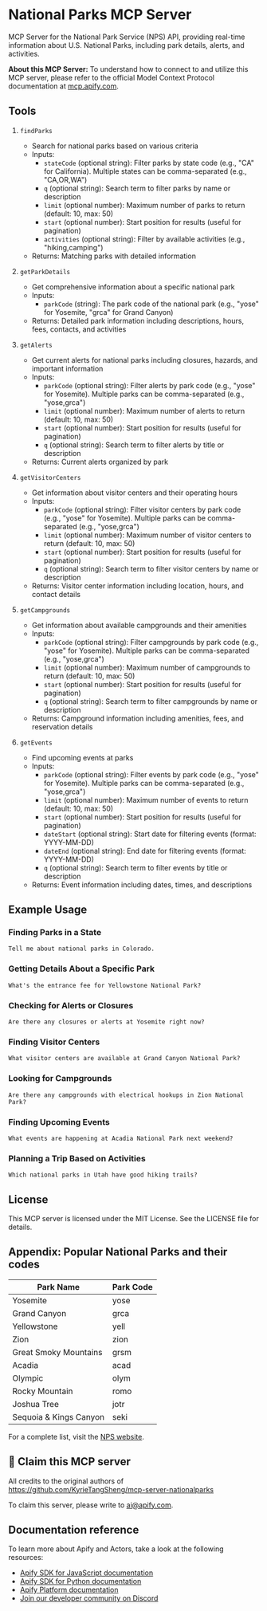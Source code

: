 # National Parks MCP Server

MCP Server for the National Park Service (NPS) API, providing real-time information about U.S. National Parks, including park details, alerts, and activities.

**About this MCP Server:** To understand how to connect to and utilize this MCP server, please refer to the official Model Context Protocol documentation at [mcp.apify.com](https://mcp.apify.com).

## Tools

1. `findParks`
   - Search for national parks based on various criteria
   - Inputs:
     - `stateCode` (optional string): Filter parks by state code (e.g., "CA" for California). Multiple states can be comma-separated (e.g., "CA,OR,WA")
     - `q` (optional string): Search term to filter parks by name or description
     - `limit` (optional number): Maximum number of parks to return (default: 10, max: 50)
     - `start` (optional number): Start position for results (useful for pagination)
     - `activities` (optional string): Filter by available activities (e.g., "hiking,camping")
   - Returns: Matching parks with detailed information

2. `getParkDetails`
   - Get comprehensive information about a specific national park
   - Inputs:
     - `parkCode` (string): The park code of the national park (e.g., "yose" for Yosemite, "grca" for Grand Canyon)
   - Returns: Detailed park information including descriptions, hours, fees, contacts, and activities

3. `getAlerts`
   - Get current alerts for national parks including closures, hazards, and important information
   - Inputs:
     - `parkCode` (optional string): Filter alerts by park code (e.g., "yose" for Yosemite). Multiple parks can be comma-separated (e.g., "yose,grca")
     - `limit` (optional number): Maximum number of alerts to return (default: 10, max: 50)
     - `start` (optional number): Start position for results (useful for pagination)
     - `q` (optional string): Search term to filter alerts by title or description
   - Returns: Current alerts organized by park

4. `getVisitorCenters`
   - Get information about visitor centers and their operating hours
   - Inputs:
     - `parkCode` (optional string): Filter visitor centers by park code (e.g., "yose" for Yosemite). Multiple parks can be comma-separated (e.g., "yose,grca")
     - `limit` (optional number): Maximum number of visitor centers to return (default: 10, max: 50)
     - `start` (optional number): Start position for results (useful for pagination)
     - `q` (optional string): Search term to filter visitor centers by name or description
   - Returns: Visitor center information including location, hours, and contact details

5. `getCampgrounds`
   - Get information about available campgrounds and their amenities
   - Inputs:
     - `parkCode` (optional string): Filter campgrounds by park code (e.g., "yose" for Yosemite). Multiple parks can be comma-separated (e.g., "yose,grca")
     - `limit` (optional number): Maximum number of campgrounds to return (default: 10, max: 50)
     - `start` (optional number): Start position for results (useful for pagination)
     - `q` (optional string): Search term to filter campgrounds by name or description
   - Returns: Campground information including amenities, fees, and reservation details

6. `getEvents`
   - Find upcoming events at parks
   - Inputs:
     - `parkCode` (optional string): Filter events by park code (e.g., "yose" for Yosemite). Multiple parks can be comma-separated (e.g., "yose,grca")
     - `limit` (optional number): Maximum number of events to return (default: 10, max: 50)
     - `start` (optional number): Start position for results (useful for pagination)
     - `dateStart` (optional string): Start date for filtering events (format: YYYY-MM-DD)
     - `dateEnd` (optional string): End date for filtering events (format: YYYY-MM-DD)
     - `q` (optional string): Search term to filter events by title or description
   - Returns: Event information including dates, times, and descriptions

## Example Usage

### Finding Parks in a State

```
Tell me about national parks in Colorado.
```

### Getting Details About a Specific Park

```
What's the entrance fee for Yellowstone National Park?
```

### Checking for Alerts or Closures

```
Are there any closures or alerts at Yosemite right now?
```

### Finding Visitor Centers

```
What visitor centers are available at Grand Canyon National Park?
```

### Looking for Campgrounds

```
Are there any campgrounds with electrical hookups in Zion National Park?
```

### Finding Upcoming Events

```
What events are happening at Acadia National Park next weekend?
```

### Planning a Trip Based on Activities

```
Which national parks in Utah have good hiking trails?
```

## License

This MCP server is licensed under the MIT License. See the LICENSE file for details.

## Appendix: Popular National Parks and their codes

| Park Name | Park Code |
|-----------|-----------|
| Yosemite | yose |
| Grand Canyon | grca |
| Yellowstone | yell |
| Zion | zion |
| Great Smoky Mountains | grsm |
| Acadia | acad |
| Olympic | olym |
| Rocky Mountain | romo |
| Joshua Tree | jotr |
| Sequoia & Kings Canyon | seki |

For a complete list, visit the [NPS website](https://www.nps.gov/findapark/index.htm).

## 🚩 Claim this MCP server

All credits to the original authors of <https://github.com/KyrieTangSheng/mcp-server-nationalparks>

To claim this server, please write to [ai@apify.com](mailto:ai@apify.com).

## Documentation reference

To learn more about Apify and Actors, take a look at the following resources:

- [Apify SDK for JavaScript documentation](https://docs.apify.com/sdk/js)
- [Apify SDK for Python documentation](https://docs.apify.com/sdk/python)
- [Apify Platform documentation](https://docs.apify.com/platform)
- [Join our developer community on Discord](https://discord.com/invite/jyEM2PRvMU)

